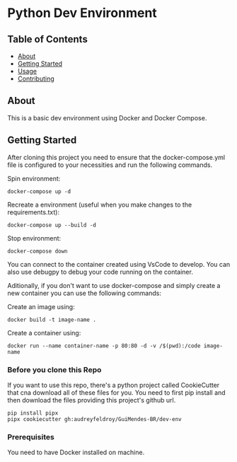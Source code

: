# Python Dev Environment

## Table of Contents

- [About](#about)
- [Getting Started](#getting_started)
- [Usage](#usage)
- [Contributing](../CONTRIBUTING.md)

## About <a name = "about"></a>

This is a basic dev environment using Docker and Docker Compose.

## Getting Started <a name = "getting_started"></a>

After cloning this project you need to ensure that the docker-compose.yml file is configured to your necessities and run the following commands.

Spin environment:
```
docker-compose up -d
```

Recreate a environment (useful when you make changes to the requirements.txt):
```
docker-compose up --build -d
```

Stop environment:
```
docker-compose down
```

You can connect to the container created using VsCode to develop. You can also use debugpy to debug your code running on the container.

Aditionally, if you don't want to use docker-compose and simply create a new container you can use the following commands:

Create an image using:
```
docker build -t image-name .
```

Create a container using:
```
docker run --name container-name -p 80:80 -d -v /$(pwd):/code image-name
```

### Before you clone this Repo

If you want to use this repo, there's a python project called CookieCutter that cna download all of these files for you. You need to first pip install and then download the files providing this project's github url.

```
pip install pipx
pipx cookiecutter gh:audreyfeldroy/GuiMendes-BR/dev-env
```

### Prerequisites

You need to have Docker installed on machine.


